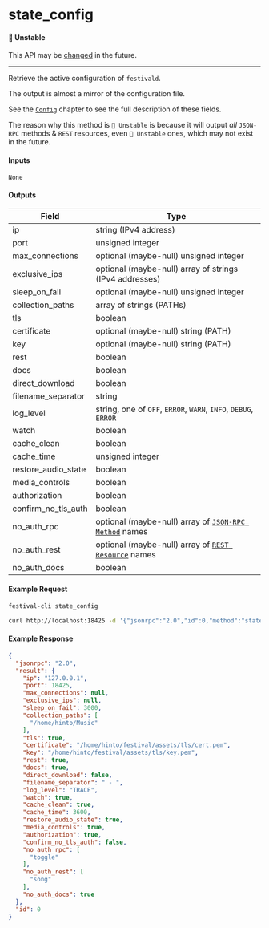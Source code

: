 # state_config

#### 🔴 Unstable
This API may be [changed](../../api-stability/marker.md) in the future.

---

Retrieve the active configuration of `festivald`.

The output is almost a mirror of the configuration file.

See the [`Config`](../../config.md) chapter to see the full description of these fields.

The reason why this method is `🔴 Unstable` is because it will output _all_ `JSON-RPC` methods & `REST` resources, even `🔴 Unstable` ones, which may not exist in the future.

#### Inputs

`None`

#### Outputs

| Field               | Type             |
|---------------------|------------------|
| ip                  | string (IPv4 address)
| port                | unsigned integer
| max_connections     | optional (maybe-null) unsigned integer
| exclusive_ips       | optional (maybe-null) array of strings (IPv4 addresses)
| sleep_on_fail       | optional (maybe-null) unsigned integer
| collection_paths    | array of strings (PATHs)
| tls                 | boolean
| certificate         | optional (maybe-null) string (PATH)
| key                 | optional (maybe-null) string (PATH)
| rest                | boolean
| docs                | boolean
| direct_download     | boolean
| filename_separator  | string
| log_level           | string, one of `OFF`, `ERROR`, `WARN`, `INFO`, `DEBUG`, `ERROR`
| watch               | boolean
| cache_clean         | boolean
| cache_time          | unsigned integer
| restore_audio_state | boolean
| media_controls      | boolean
| authorization       | boolean
| confirm_no_tls_auth | boolean
| no_auth_rpc         | optional (maybe-null) array of [`JSON-RPC Method`](../json-rpc.md) names
| no_auth_rest        | optional (maybe-null) array of [`REST Resource`](../../authorization/rest.md) names
| no_auth_docs        | boolean

#### Example Request
```bash
festival-cli state_config
```
```bash
curl http://localhost:18425 -d '{"jsonrpc":"2.0","id":0,"method":"state_config"}'
```

#### Example Response
```json
{
  "jsonrpc": "2.0",
  "result": {
    "ip": "127.0.0.1",
    "port": 18425,
    "max_connections": null,
    "exclusive_ips": null,
    "sleep_on_fail": 3000,
    "collection_paths": [
      "/home/hinto/Music"
    ],
    "tls": true,
    "certificate": "/home/hinto/festival/assets/tls/cert.pem",
    "key": "/home/hinto/festival/assets/tls/key.pem",
    "rest": true,
    "docs": true,
    "direct_download": false,
    "filename_separator": " - ",
    "log_level": "TRACE",
    "watch": true,
    "cache_clean": true,
    "cache_time": 3600,
    "restore_audio_state": true,
    "media_controls": true,
    "authorization": true,
    "confirm_no_tls_auth": false,
    "no_auth_rpc": [
      "toggle"
    ],
    "no_auth_rest": [
      "song"
    ],
    "no_auth_docs": true
  },
  "id": 0
}
```
